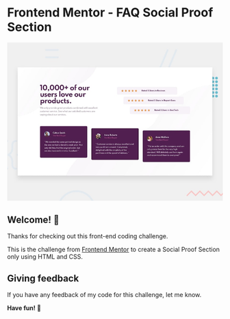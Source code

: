 # Frontend Mentor - FAQ Social Proof Section

![Design preview for the FAQ Social Proof Section coding challenge](./design/desktop-preview.jpg)

## Welcome! 👋

Thanks for checking out this front-end coding challenge.

This is the challenge from [Frontend Mentor](https://www.frontendmentor.io) to create a Social Proof Section only using HTML and CSS.

## Giving feedback

If you have any feedback of my code for this challenge, let me know.

**Have fun!** 🚀